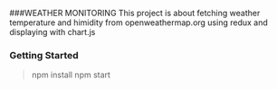 ###WEATHER MONITORING
This project is about fetching weather temperature and himidity from openweathermap.org using redux and displaying with chart.js

### Getting Started
> npm install
> npm start

